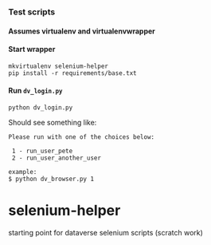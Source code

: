 ### Test scripts

#### Assumes virtualenv and virtualenvwrapper

#### Start wrapper

```
mkvirtualenv selenium-helper
pip install -r requirements/base.txt
```

#### Run ```dv_login.py```

```
python dv_login.py
```

Should see something like:

```
Please run with one of the choices below:

 1 - run_user_pete
 2 - run_user_another_user

example:
$ python dv_browser.py 1
```
selenium-helper
===============

starting point for dataverse selenium scripts (scratch work)
